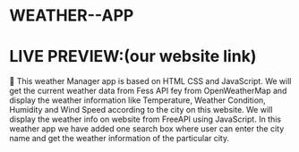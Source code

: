 # WEATHER--APP
LIVE PREVIEW:(our website link)
===============================




🎯 This weather Manager app is based on HTML CSS and JavaScript. 
           We will get the current weather data from Fess API fey from OpenWeatherMap and display the weather information like Temperature, Weather Condition, Humidity and Wind Speed according to the city on this website. We will display the weather info on website from FreeAPI using JavaScript.
           In this weather app we have added one search box where user can enter the city name and get the weather information of the particular city.

